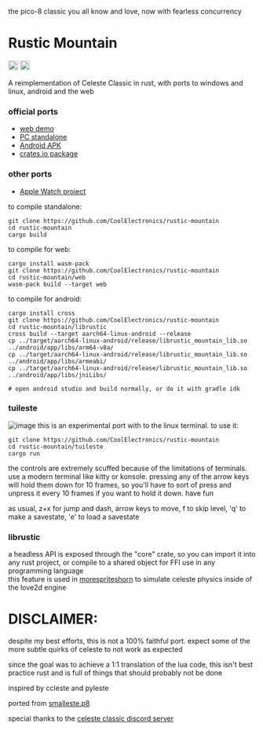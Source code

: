 the pico-8 classic you all know and love, now with fearless concurrency

Rustic Mountain
===============
[<img alt="github" src="https://img.shields.io/badge/github-coolelectronics/rustic-mountain?style=for-the-badge&labelColor=555555&logo=github" height="20">](https://github.com/CoolElectronics/rustic-mountain)
[<img alt="crates.io" src="https://img.shields.io/crates/v/rustic-mountain-core.svg?style=for-the-badge&color=fc8d62&logo=rust" height="20">](https://crates.io/crates/rustic-mountain-core)

A reimplementation of Celeste Classic in rust, with ports to windows and linux, android and the web
### official ports
- [web demo](https://coolelectronics.me/rustic-demo)
- [PC standalone](https://github.com/CoolElectronics/rustic-mountain/releases)
- [Android APK](https://github.com/CoolElectronics/rustic-mountain/releases)
- [crates.io package](https://crates.io/crates/rustic-mountain-core)
### other ports
- [Apple Watch project](https://github.com/r58Playz/watchleste)

to compile standalone:
```
git clone https://github.com/CoolElectronics/rustic-mountain
cd rustic-mountain
cargo build
```

to compile for web:
```
cargo install wasm-pack
git clone https://github.com/CoolElectronics/rustic-mountain
cd rustic-mountain/web
wasm-pack build --target web
```
to compile for android:
```
cargo install cross
git clone https://github.com/CoolElectronics/rustic-mountain
cd rustic-mountain/librustic
cross build --target aarch64-linux-android --release
cp ../target/aarch64-linux-android/release/librustic_mountain_lib.so ../android/app/libs/arm64-v8a/
cp ../target/aarch64-linux-android/release/librustic_mountain_lib.so ../android/app/libs/armeabi/
cp ../target/aarch64-linux-android/release/librustic_mountain_lib.so ../android/app/libs/jniLibs/

# open android studio and build normally, or do it with gradle idk
```


### tuileste
![image](https://github.com/CoolElectronics/rustic-mountain/assets/58010778/ff23acd8-3b88-4642-abc5-71af126a3a77)
this is an experimental port with to the linux terminal. to use it:
```
git clone https://github.com/CoolElectronics/rustic-mountain
cd rustic-mountain/tuileste
cargo run
```
the controls are extremely scuffed because of the limitations of terminals. use a modern terminal like kitty or konsole. pressing any of the arrow keys will hold them down for 10 frames, so you'll have to sort of press and unpress it every 10 frames if you want to hold it down. have fun

as usual, z+x for jump and dash, arrow keys to move, f to skip level, 'q' to make a savestate, 'e' to load a savestate

### librustic
a headless API is exposed through the "core" crate, so you can import it into any rust project, or compile to a shared object for FFI use in any programming language<br>
this feature is used in [morespriteshorn](https://github.com/CoolElectronics/morespriteshorn) to simulate celeste physics inside of the love2d engine

# DISCLAIMER:

despite my best efforts, this is not a 100% faithful port. expect some of the more subtle quirks of celeste to not work as expected

since the goal was to achieve a 1:1 translation of the lua code, this isn't best practice rust and is full of things that should probably not be done

inspired by ccleste and pyleste

ported from [smalleste.p8](https://github.com/CelesteClassic/smalleste/blob/main/smalleste.p8)

special thanks to the [celeste classic discord server](https://discord.gg/9Dm3NCS)

